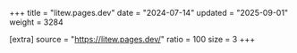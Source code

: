 +++
title = "litew.pages.dev"
date = "2024-07-14"
updated = "2025-09-01"
weight = 3284

[extra]
source = "https://litew.pages.dev/"
ratio = 100
size = 3
+++
